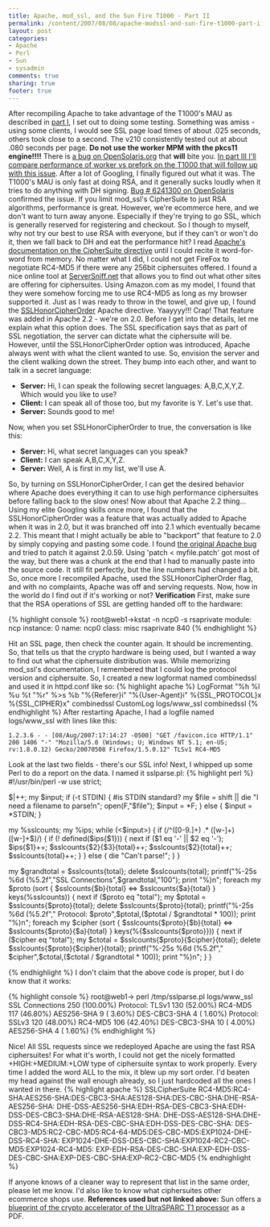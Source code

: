 ```yaml
---
title: Apache, mod_ssl, and the Sun Fire T1000 - Part II
permalink: /content/2007/08/08/apache-modssl-and-sun-fire-t1000-part-ii
layout: post
categories:
- Apache
- Perl
- Sun
- sysadmin
comments: true
sharing: true
footer: true
---
```

After recompiling Apache to take advantage of the T1000's MAU as described in
[part I](http://techadvise.com/2007/08/08/apache-mod_ssl-and-the-sun-fire-t1000/), I set out to doing some testing. Something was amiss - using
some clients, I would see SSL page load times of about .025 seconds, others
took close to a second. The v210 consistently tested out at about .080 seconds
per page. **Do not use the worker MPM with the pkcs11 engine!!!!** There is [a bug on OpenSolaris.org](http://bugs.opensolaris.org/bugdatabase/view_bug.do?bug_id=6540060) that **will** bite you. [In part III I'll compare performance of worker vs prefork on the T1000 that will follow up with this issue](http://techadvise.com/2007/08/15/apache-mod_ssl-and-the-sun-fire-t1000-part-iii/). After a lot of Googling, I finally figured out what it was. The
T1000's MAU is only fast at doing RSA, and it generally sucks loudly when it
tries to do anything with DH signing. [Bug # 6241300 on OpenSolaris](http://bugs.opensolaris.org/bugdatabase/view_bug.do?bug_id=6241300) confirmed the
issue. If you limit mod_ssl's CipherSuite to just RSA algorithms, performance
is great. However, we're ecommerce here, and we don't want to turn away
anyone. Especially if they're trying to go SSL, which is generally reserved
for registering and checkout. So I though to myself, why not try our best to
use RSA with everyone, but if they can't or won't do it, then we fall back to
DH and eat the performance hit? I read [Apache's documentation on the CipherSuite directive](http://httpd.apache.org/docs/2.0/mod/mod_ssl.html#sslciphersuite)
until I could recite it word-for-word from memory. No matter what I did, I
could not get FireFox to negotiate RC4-MD5 if there were any 256bit
ciphersuites offered. I found a nice online tool at
[ServerSniff.net](http://www.serversniff.net/sslcheck.php) that allows you to
find out what other sites are offering for ciphersuites. Using Amazon.com as
my model, I found that they were somehow forcing me to use RC4-MD5 as long as
my browser supported it. Just as I was ready to throw in the towel, and give
up, I found the [SSLHonorCipherOrder](http://httpd.apache.org/docs/2.2/mod/mod_ssl.html#sslhonorcipherorder) Apache directive. Yaayyyy!!! Crap! That feature
was added in Apache 2.2 - we're on 2.0. Before I get into the details, let me
explain what this option does. The SSL specification says that as part of SSL
negotiation, the server can dictate what the ciphersuite will be. However,
until the SSLHonorCipherOrder option was introduced, Apache always went with
what the client wanted to use. So, envision the server and the client walking
down the street. They bump into each other, and want to talk in a secret
language:

  * **Server:** Hi, I can speak the following secret languages: A,B,C,X,Y,Z. Which would you like to use?
  * **Client:** I can speak all of those too, but my favorite is Y. Let's use that.
  * **Server:** Sounds good to me!

Now, when you set SSLHonorCipherOrder to true, the conversation is like this:

  * **Server:** Hi, what secret languages can you speak?
  * **Client:** I can speak A,B,C,X,Y,Z.
  * **Server:** Well, A is first in my list, we'll use A.

So, by turning on SSLHonorCipherOrder, I can get the desired behavior where
Apache does everything it can to use high performance ciphersuites before
falling back to the slow ones! Now about that Apache 2.2 thing... Using my
elite Googling skills once more, I found that the SSLHonorCipherOrder was a
feature that was actually added to Apache when it was in 2.0, but it was
branched off into 2.1 which eventually became 2.2. This meant that I might
actually be able to "backport" that feature to 2.0 by simply copying and
pasting some code. I found [the original Apache bug](http://issues.apache.org/bugzilla/show_bug.cgi?id=28665) and tried to
patch it against 2.0.59. Using 'patch < myfile.patch' got most of the way, but
there was a chunk at the end that I had to manually paste into the source
code. It still fit perfectly, but the line numbers had changed a bit. So, once
more I recompiled Apache, used the SSLHonorCipherOrder flag, and with no
complaints, Apache was off and serving requests. Now, how in the world do I
find out if it's working or not? **Verification** First, make sure that the
RSA operations of SSL are getting handed off to the hardware:

{% highlight console %}
root@web1->kstat -n ncp0 -s rsaprivate
module: ncp                             instance: 0
name:   ncp0                            class:    misc
rsaprivate                      840
{% endhighlight %}

Hit an SSL page, then check the counter again. It should be incrementing. So,
that tells us that the crypto hardware is being used, but I wanted a way to
find out what the ciphersuite distribution was. While memorizing mod_ssl's
documentation, I remembered that I could log the protocol version and
ciphersuite. So, I created a new logformat named combinedssl and used it in
httpd.conf like so:
{% highlight apache %}
LogFormat "%h %l %u %t \"%r\" %>s %b \"%{Referer}i\" \"%{User-Agent}i\" %{SSL_PROTOCOL}x %{SSL_CIPHER}x" combinedssl
CustomLog logs/www_ssl combinedssl
{% endhighlight %}
After restarting Apache, I had a logfile named logs/www_ssl with lines like
this:

    1.2.3.6 - - [08/Aug/2007:17:14:27 -0500] "GET /favicon.ico HTTP/1.1" 200 1406 "-" "Mozilla/5.0 (Windows; U; Windows NT 5.1; en-US; rv:1.8.0.12) Gecko/20070508 Firefox/1.5.0.12" TLSv1 RC4-MD5

Look at the last two fields - there's our SSL info! Next, I whipped up some
Perl to do a report on the data. I named it sslparse.pl:
{% highlight perl %}
#!/usr/bin/perl -w
use strict;

$|++;
my $input;
if (-t STDIN) { #is STDIN standard?
  my $file = shift || die "I need a filename to parse!n";
  open(F,"$file");
  $input = *F;
} else {
  $input = *STDIN;
}

my %sslcounts;
my %ips;
while (<$input>) {
  if (/^([0-9.]+) .* ([w-]+) ([w-]+$)/) {
    if (! defined($ips{$1})) {
      next if ($1 eq '-' || $2 eq '-');
      $ips{$1}++;
      $sslcounts{$2}{$3}{total}++;
      $sslcounts{$2}{total}++;
      $sslcounts{total}++;
    }
  }
  else { die "Can't parse!"; }
}

my $grandtotal = $sslcounts{total};
delete $sslcounts{total};
printf("%-25s %6d (%5.2f","SSL Connections",$grandtotal,"100"); print "%)n";
foreach my $proto (sort { $sslcounts{$b}{total} <=> $sslcounts{$a}{total} } keys(%sslcounts)) {
  next if ($proto eq "total");
  my $ptotal = $sslcounts{$proto}{total};
  delete $sslcounts{$proto}{total};
  printf("%-25s %6d (%5.2f","  Protocol: $proto",$ptotal,($ptotal / $grandtotal * 100)); print "%)n";
  foreach my $cipher (sort { $sslcounts{$proto}{$b}{total} <=> $sslcounts{$proto}{$a}{total} } keys(%{$sslcounts{$proto}})) {
    next if ($cipher eq "total");
    my $ctotal = $sslcounts{$proto}{$cipher}{total};
    delete $sslcounts{$proto}{$cipher}{total};
    printf("%-25s %6d (%5.2f","    $cipher",$ctotal,($ctotal / $grandtotal * 100)); print "%)n";
  }
}

{% endhighlight %}
I don't claim that the above code is proper, but I do know
that it works:

{% highlight console %}
    root@web1-> perl /tmp/sslparse.pl logs/www_ssl
    SSL Connections              250 (100.00%)
      Protocol: TLSv1            130 (52.00%)
        RC4-MD5                  117 (46.80%)
        AES256-SHA                 9 ( 3.60%)
        DES-CBC3-SHA               4 ( 1.60%)
      Protocol: SSLv3            120 (48.00%)
        RC4-MD5                  106 (42.40%)
        DES-CBC3-SHA              10 ( 4.00%)
        AES256-SHA                 4 ( 1.60%)
{% endhighlight %}

Nice! All SSL requests since we redeployed Apache are using the fast RSA
ciphersuites! For what it's worth, I could not get the nicely formatted
+HIGH:+MEDIUM:+LOW type of ciphersuite syntax to work properly. Every time I
added the word ALL to the mix, it blew up my sort order. I'd beaten my head
against the wall enough already, so I just hardcoded all the ones I wanted in
there.
{% highlight apache %}
SSLCipherSuite RC4-MD5:RC4-SHA:AES256-SHA:DES-CBC3-SHA:AES128-SHA:DES-CBC-SHA:DHE-RSA-AES256-SHA: DHE-DSS-AES256-SHA:EDH-RSA-DES-CBC3-SHA:EDH-DSS-DES-CBC3-SHA:DHE-RSA-AES128-SHA: DHE-DSS-AES128-SHA:DHE-DSS-RC4-SHA:EDH-RSA-DES-CBC-SHA:EDH-DSS-DES-CBC-SHA: DES-CBC3-MD5:RC2-CBC-MD5:RC4-64-MD5:DES-CBC-MD5:EXP1024-DHE-DSS-RC4-SHA: EXP1024-DHE-DSS-DES-CBC-SHA:EXP1024-RC2-CBC-MD5:EXP1024-RC4-MD5: EXP-EDH-RSA-DES-CBC-SHA:EXP-EDH-DSS-DES-CBC-SHA:EXP-DES-CBC-SHA:EXP-RC2-CBC-MD5
{% endhighlight %}

If anyone
knows of a cleaner way to represent that list in the same order, please let me
know. I'd also like to know what ciphersuites other ecommerce shops use.
**References used but not linked above:** Sun offers a [blueprint of the crypto accelerator of the UltraSPARC T1 processor](http://www.sun.com/blueprints/0306/819-5782.pdf) as a PDF.

